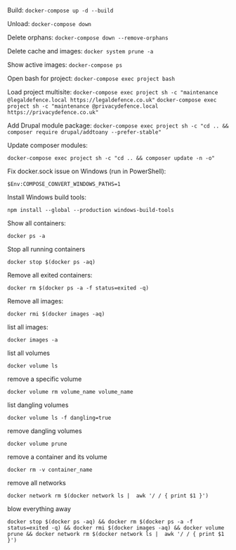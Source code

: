 Build:
`docker-compose up -d --build`

Unload:
`docker-compose down`

Delete orphans:
`docker-compose down --remove-orphans`

Delete cache and images:
`docker system prune -a`

Show active images:
`docker-compose ps`

Open bash for project:
`docker-compose exec project bash`

Load project multisite:
`docker-compose exec project sh -c "maintenance @legaldefence.local https://legaldefence.co.uk"`
`docker-compose exec project sh -c "maintenance @privacydefence.local https://privacydefence.co.uk"`

Add Drupal module package:
`docker-compose exec project sh -c "cd .. && composer require drupal/addtoany --prefer-stable"`

Update composer modules:

`docker-compose exec project sh -c "cd .. && composer update -n -o"`

Fix docker.sock issue on Windows (run in PowerShell):

`$Env:COMPOSE_CONVERT_WINDOWS_PATHS=1`

Install Windows build tools:

`npm install --global --production windows-build-tools`

Show all containers:

`docker ps -a`

Stop all running containers

`docker stop $(docker ps -aq)`

Remove all exited containers:

`docker rm $(docker ps -a -f status=exited -q)`

Remove all images:

`docker rmi $(docker images -aq)`

list all images:

`docker images -a`

list all volumes

`docker volume ls`

remove a specific volume

`docker volume rm volume_name volume_name`

list dangling volumes

`docker volume ls -f dangling=true`

remove dangling volumes

`docker volume prune`

remove a container and its volume

`docker rm -v container_name`

remove all networks

`docker network rm $(docker network ls |  awk '/ / { print $1 }')`

blow everything away

`docker stop $(docker ps -aq) && docker rm $(docker ps -a -f status=exited -q) && docker rmi $(docker images -aq) && docker volume prune && docker network rm $(docker network ls |  awk '/ / { print $1 }')`
